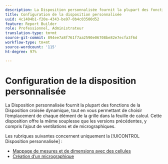 ```yaml
---
description: La Disposition personnalisée fournit la plupart des fonctions de la Disposition croisée dynamique, tout en vous permettant de choisir l’emplacement de chaque élément de la grille dans la feuille de calcul. Cette disposition offre la même souplesse que les versions précédentes, y compris l’ajout de ventilations et de micrographiques.
title: Configuration de la disposition personnalisée
uuid: 4c1404b1-f20e-4343-be97-0b4c03500d52
feature: Report Builder
role: Professionnel, Administrateur
translation-type: tm+mt
source-git-commit: 894ee7a8f761f7aa2590e06708be82e7ecfa3f6d
workflow-type: tm+mt
source-wordcount: '115'
ht-degree: 97%

---
```



# Configuration de la disposition personnalisée

La Disposition personnalisée fournit la plupart des fonctions de la Disposition croisée dynamique, tout en vous permettant de choisir l’emplacement de chaque élément de la grille dans la feuille de calcul. Cette disposition offre la même souplesse que les versions précédentes, y compris l’ajout de ventilations et de micrographiques.

Les rubriques suivantes concernent uniquement la [!UICONTROL Disposition personnalisée] :

* [Mappage de mesures et de dimensions avec des cellules](/help/analyze/report-builder/layout/map-metrics-and-dimensions-to-cells.md)
* [Création d’un micrographique](/help/analyze/report-builder/layout/t-create-a-microchart.md)
